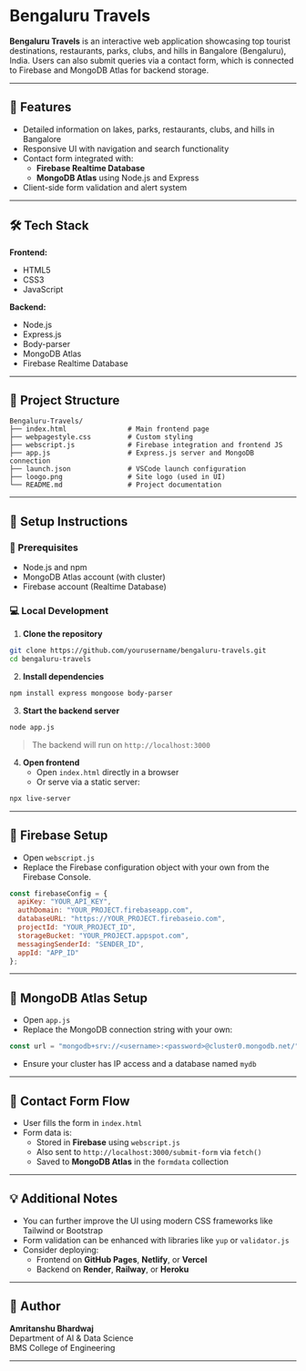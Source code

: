 # Bengaluru Travels

**Bengaluru Travels** is an interactive web application showcasing top tourist destinations, restaurants, parks, clubs, and hills in Bangalore (Bengaluru), India. Users can also submit queries via a contact form, which is connected to Firebase and MongoDB Atlas for backend storage.

---

## 🌟 Features

- Detailed information on lakes, parks, restaurants, clubs, and hills in Bangalore
- Responsive UI with navigation and search functionality
- Contact form integrated with:
  - **Firebase Realtime Database**
  - **MongoDB Atlas** using Node.js and Express
- Client-side form validation and alert system

---

## 🛠️ Tech Stack

**Frontend:**

- HTML5  
- CSS3  
- JavaScript  

**Backend:**

- Node.js  
- Express.js  
- Body-parser  
- MongoDB Atlas  
- Firebase Realtime Database  

---

## 📁 Project Structure

```
Bengaluru-Travels/
├── index.html               # Main frontend page
├── webpagestyle.css         # Custom styling
├── webscript.js             # Firebase integration and frontend JS
├── app.js                   # Express.js server and MongoDB connection
├── launch.json              # VSCode launch configuration
├── loogo.png                # Site logo (used in UI)
└── README.md                # Project documentation
```

---

## 🚀 Setup Instructions

### 🔧 Prerequisites

- Node.js and npm
- MongoDB Atlas account (with cluster)
- Firebase account (Realtime Database)

### 💻 Local Development

1. **Clone the repository**
```bash
git clone https://github.com/yourusername/bengaluru-travels.git
cd bengaluru-travels
```

2. **Install dependencies**
```bash
npm install express mongoose body-parser
```

3. **Start the backend server**
```bash
node app.js
```
> The backend will run on `http://localhost:3000`

4. **Open frontend**
   - Open `index.html` directly in a browser
   - Or serve via a static server:
```bash
npx live-server
```

---

## 🔑 Firebase Setup

- Open `webscript.js`
- Replace the Firebase configuration object with your own from the Firebase Console.

```javascript
const firebaseConfig = {
  apiKey: "YOUR_API_KEY",
  authDomain: "YOUR_PROJECT.firebaseapp.com",
  databaseURL: "https://YOUR_PROJECT.firebaseio.com",
  projectId: "YOUR_PROJECT_ID",
  storageBucket: "YOUR_PROJECT.appspot.com",
  messagingSenderId: "SENDER_ID",
  appId: "APP_ID"
};
```

---

## 📡 MongoDB Atlas Setup

- Open `app.js`
- Replace the MongoDB connection string with your own:

```javascript
const url = "mongodb+srv://<username>:<password>@cluster0.mongodb.net/";
```

- Ensure your cluster has IP access and a database named `mydb`

---

## 📨 Contact Form Flow

- User fills the form in `index.html`
- Form data is:
  - Stored in **Firebase** using `webscript.js`
  - Also sent to `http://localhost:3000/submit-form` via `fetch()`
  - Saved to **MongoDB Atlas** in the `formdata` collection

---

## 💡 Additional Notes

- You can further improve the UI using modern CSS frameworks like Tailwind or Bootstrap
- Form validation can be enhanced with libraries like `yup` or `validator.js`
- Consider deploying:
  - Frontend on **GitHub Pages**, **Netlify**, or **Vercel**
  - Backend on **Render**, **Railway**, or **Heroku**

---

## 👤 Author

**Amritanshu Bhardwaj**  
Department of AI & Data Science  
BMS College of Engineering  

---

